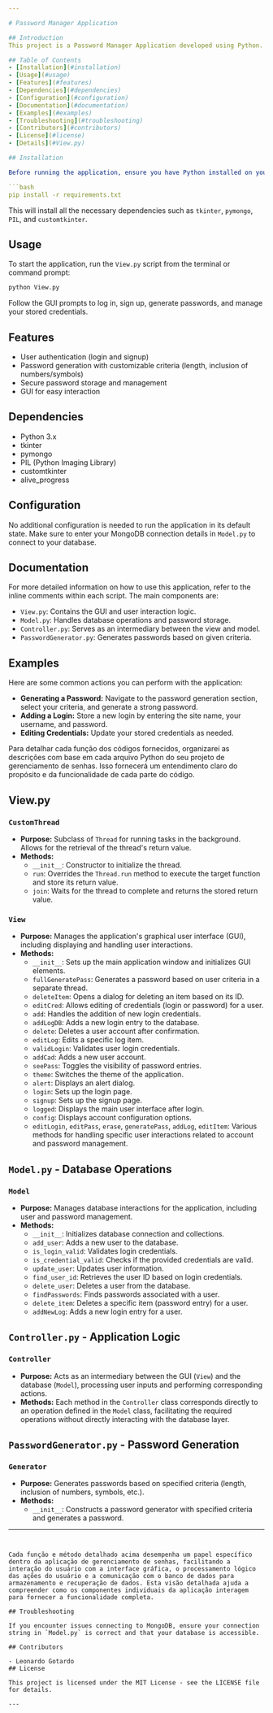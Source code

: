 ```yaml
---

# Password Manager Application

## Introduction
This project is a Password Manager Application developed using Python. It provides a graphical user interface (GUI) for users to manage their passwords securely. The application allows users to generate strong passwords, store them, and manage login credentials for various websites.

## Table of Contents
- [Installation](#installation)
- [Usage](#usage)
- [Features](#features)
- [Dependencies](#dependencies)
- [Configuration](#configuration)
- [Documentation](#documentation)
- [Examples](#examples)
- [Troubleshooting](#troubleshooting)
- [Contributors](#contributors)
- [License](#license)
- [Details](#View.py)

## Installation

Before running the application, ensure you have Python installed on your system. You will also need to install some external libraries. Navigate to the project's root directory and run:

```bash
pip install -r requirements.txt
```

This will install all the necessary dependencies such as `tkinter`, `pymongo`, `PIL`, and `customtkinter`.

## Usage

To start the application, run the `View.py` script from the terminal or command prompt:

```bash
python View.py
```

Follow the GUI prompts to log in, sign up, generate passwords, and manage your stored credentials.

## Features

- User authentication (login and signup)
- Password generation with customizable criteria (length, inclusion of numbers/symbols)
- Secure password storage and management
- GUI for easy interaction

## Dependencies

- Python 3.x
- tkinter
- pymongo
- PIL (Python Imaging Library)
- customtkinter
- alive_progress

## Configuration

No additional configuration is needed to run the application in its default state. Make sure to enter your MongoDB connection details in `Model.py` to connect to your database.

## Documentation

For more detailed information on how to use this application, refer to the inline comments within each script. The main components are:

- `View.py`: Contains the GUI and user interaction logic.
- `Model.py`: Handles database operations and password storage.
- `Controller.py`: Serves as an intermediary between the view and model.
- `PasswordGenerator.py`: Generates passwords based on given criteria.

## Examples

Here are some common actions you can perform with the application:

- **Generating a Password:** Navigate to the password generation section, select your criteria, and generate a strong password.
- **Adding a Login:** Store a new login by entering the site name, your username, and password.
- **Editing Credentials:** Update your stored credentials as needed.

Para detalhar cada função dos códigos fornecidos, organizarei as descrições com base em cada arquivo Python do seu projeto de gerenciamento de senhas. Isso fornecerá um entendimento claro do propósito e da funcionalidade de cada parte do código.

## View.py

### `CustomThread`
- **Purpose:** Subclass of `Thread` for running tasks in the background. Allows for the retrieval of the thread's return value.
- **Methods:**
  - `__init__`: Constructor to initialize the thread.
  - `run`: Overrides the `Thread.run` method to execute the target function and store its return value.
  - `join`: Waits for the thread to complete and returns the stored return value.

### `View`
- **Purpose:** Manages the application's graphical user interface (GUI), including displaying and handling user interactions.
- **Methods:**
  - `__init__`: Sets up the main application window and initializes GUI elements.
  - `fullGeneratePass`: Generates a password based on user criteria in a separate thread.
  - `deleteItem`: Opens a dialog for deleting an item based on its ID.
  - `editCred`: Allows editing of credentials (login or password) for a user.
  - `add`: Handles the addition of new login credentials.
  - `addLogDB`: Adds a new login entry to the database.
  - `delete`: Deletes a user account after confirmation.
  - `editLog`: Edits a specific log item.
  - `validLogin`: Validates user login credentials.
  - `addCad`: Adds a new user account.
  - `seePass`: Toggles the visibility of password entries.
  - `theme`: Switches the theme of the application.
  - `alert`: Displays an alert dialog.
  - `login`: Sets up the login page.
  - `signup`: Sets up the signup page.
  - `logged`: Displays the main user interface after login.
  - `config`: Displays account configuration options.
  - `editLogin`, `editPass`, `erase`, `generatePass`, `addLog`, `editItem`: Various methods for handling specific user interactions related to account and password management.

## `Model.py` - Database Operations

### `Model`
- **Purpose:** Manages database interactions for the application, including user and password management.
- **Methods:**
  - `__init__`: Initializes database connection and collections.
  - `add_user`: Adds a new user to the database.
  - `is_login_valid`: Validates login credentials.
  - `is_credential_valid`: Checks if the provided credentials are valid.
  - `update_user`: Updates user information.
  - `find_user_id`: Retrieves the user ID based on login credentials.
  - `delete_user`: Deletes a user from the database.
  - `findPasswords`: Finds passwords associated with a user.
  - `delete_item`: Deletes a specific item (password entry) for a user.
  - `addNewLog`: Adds a new login entry for a user.

## `Controller.py` - Application Logic

### `Controller`
- **Purpose:** Acts as an intermediary between the GUI (`View`) and the database (`Model`), processing user inputs and performing corresponding actions.
- **Methods:** Each method in the `Controller` class corresponds directly to an operation defined in the `Model` class, facilitating the required operations without directly interacting with the database layer.

## `PasswordGenerator.py` - Password Generation

### `Generator`
- **Purpose:** Generates passwords based on specified criteria (length, inclusion of numbers, symbols, etc.).
- **Methods:**
  - `__init__`: Constructs a password generator with specified criteria and generates a password.

---
```


Cada função e método detalhado acima desempenha um papel específico dentro da aplicação de gerenciamento de senhas, facilitando a interação do usuário com a interface gráfica, o processamento lógico das ações do usuário e a comunicação com o banco de dados para armazenamento e recuperação de dados. Esta visão detalhada ajuda a compreender como os componentes individuais da aplicação interagem para fornecer a funcionalidade completa.

## Troubleshooting

If you encounter issues connecting to MongoDB, ensure your connection string in `Model.py` is correct and that your database is accessible.

## Contributors

- Leonardo Gotardo
## License

This project is licensed under the MIT License - see the LICENSE file for details.

---

